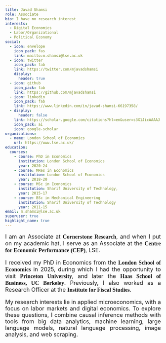 ```yaml
---
title: Javad Shamsi
role: Associate
bio: I have no research interest
interests:
  - Digital Economics
  - Labor/Organizational
  - Political Economy
social:
  - icon: envelope
    icon_pack: fas
    link: mailto:m.shamsi@lse.ac.uk
  - icon: twitter
    icon_pack: fab
    link: https://twitter.com/mjavadshamsi
    display:
      header: true
  - icon: github
    icon_pack: fab
    link: https://github.com/mjavadshamsi
  - icon: linkedin
    icon_pack: fab
    link: https://www.linkedin.com/in/javad-shamsi-66197358/
  - display:
      header: false
    link: https://scholar.google.com/citations?hl=en&user=s3X1JicAAAAJ
    icon_pack: ai
    icon: google-scholar
organizations:
  - name: London School of Economics
    url: https://www.lse.ac.uk/
education:
  courses:
    - course: PhD in Economics
      institution: London School of Economics
      year: 2020-24
    - course: MRes in Economics
      institution: London School of Economics
      year: 2018-20
    - course: MSc in Economics
      institution: Sharif University of Technology,
      year: 2015-17
    - course: BSc in Mechanical Engineering
      institution: Sharif University of Technology
      year: 2011-15
email: m.shamsi@lse.ac.uk
superuser: true
highlight_name: true
---
```

<p style="font-size: 18px; text-align: justify;">
   I am an Associate at <span style="font-size: 18px; font-family: 'Georgia', serif; font-weight: bold;"><a href="https://www.cornerstone.com" target="_blank" style="text-decoration: none; color: inherit;">Cornerstone Research</a></span>, and when I put on my academic hat, I serve as an Associate at the <span style="font-size: 18px; font-family: 'Georgia', serif; font-weight: bold;"><a href="https://cep.lse.ac.uk/" target="_blank" style="text-decoration: none; color: inherit;">Centre for Economic Performance (CEP)</a></span>, LSE. 
</p>

<p style="font-size: 18px; text-align: justify;">
   I received my PhD in Economics from the <span style="font-size: 18px; font-family: 'Georgia', serif; font-weight: bold;">London School of Economics</span> in 2025, during which I had the opportunity to visit <span style="font-size: 18px; font-family: 'Georgia', serif; font-weight: bold;">Princeton University</span>, and later the <span style="font-size: 18px; font-family: 'Georgia', serif; font-weight: bold;">Haas School of Business, UC Berkeley</span>. Previously, I also worked as a Research Officer at the <span style="font-size: 18px; font-family: 'Georgia', serif; font-weight: bold;"><a href="https://ifs.org.uk" target="_blank" style="text-decoration: none; color: inherit;">Institute for Fiscal Studies</a></span>.
</p>

<p style="font-size: 18px; text-align: justify;">
   My research interests lie in applied microeconomics, with a focus on labor markets and digital economics. To explore these questions, I combine causal inference methods with tools from big data analytics, machine learning, large language models, natural language processing, image analysis, and web scraping.
</p>